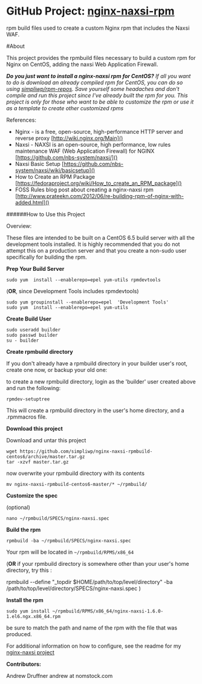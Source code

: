 GitHub Project: [nginx-naxsi-rpm](https://github.com/simpliwp/nginx-naxsi-rpmbuild-centos6)
============================

rpm build files used to create a custom Nginx rpm that includes the Naxsi WAF. 


#About

This project provides the rpmbuild files necessary to build a custom rpm for Nginx on CentOS, adding the naxsi Web Application Firewall. 

***Do you just want to install a nginx-naxsi rpm for CentOS?** If all you want to do is download an already compiled rpm for CentOS, you can do so using [simpliwp/rpm-repos](https://github.com/simpliwp/rpm-repos). Save yourself some headaches and don't compile and run this project since I've already built the rpm for you. This project is only for those who want to be able to customize the rpm or use it as a template to create other customized rpms*

References:   

* Nginx - is a free, open-source, high-performance HTTP server and reverse proxy [http://wiki.nginx.org/Main]()
* Naxsi  -  NAXSI is an open-source, high performance, low rules maintenance WAF (Web Application Firewall) for NGINX 
[https://github.com/nbs-system/naxsi/]()
* Naxsi Basic Setup [https://github.com/nbs-system/naxsi/wiki/basicsetup]()
* How to Create an RPM Package [https://fedoraproject.org/wiki/How_to_create_an_RPM_package]()
* FOSS Rules blog post about creating a nginx-naxsi rpm [http://www.prateekn.com/2012/06/re-building-rpm-of-nginx-with-added.html]()


######How to Use this Project

Overview:

These files are intended to be built on a CentOS 6.5 build server with all the development tools installed. It is highly recommended that you do not attempt this on a production server and that you create a non-sudo user specifically for building the rpm.

**Prep Your Build Server** 

	sudo yum  install --enablerepo=epel yum-utils rpmdevtools

(**OR**, since Development Tools includes rpmdevtools)

	sudo yum groupinstall --enablerepo=epel  'Development Tools'
	sudo yum  install --enablerepo=epel yum-utils





**Create Build User**

	sudo useradd builder
	sudo passwd builder 
	su - builder

**Create rpmbuild directory**

If you don't already have a rpmbuild directory in your builder user's root, create one now, or backup your old one:

to create a new rpmbuild directory, login as the 'builder' user created above and run the following:

	rpmdev-setuptree

This will create a rpmbuild directory in the user's home directory, and a .rpmmacros file.


**Download this project**

Download and untar this project

	wget https://github.com/simpliwp/nginx-naxsi-rpmbuild-centos6/archive/master.tar.gz
	tar -xzvf master.tar.gz

now overwrite your rpmbuild directory with its contents

	mv nginx-naxsi-rpmbuild-centos6-master/* ~/rpmbuild/

**Customize the spec**

(optional) 

	nano ~/rpmbuild/SPECS/nginx-naxsi.spec


**Build the rpm**


	rpmbuild -ba ~/rpmbuild/SPECS/nginx-naxsi.spec

Your rpm will be located in	`~/rpmbuild/RPMS/x86_64`

(**OR** if your rpmbuild directory is somewhere other than your user's home directory, try this :

rpmbuild --define "_topdir $HOME/path/to/top/level/directory" -ba /path/to/top/level/directory/SPECS/nginx-naxsi.spec ) 




**Install the rpm**

	sudo yum install ~/rpmbuild/RPMS/x86_64/nginx-naxsi-1.6.0-1.el6.ngx.x86_64.rpm

be sure to match the path and name of the rpm with the file that was produced.

For additional information on how to configure, see the readme for my [nginx-naxsi project]()


**Contributors:**

Andrew Druffner andrew at nomstock.com
